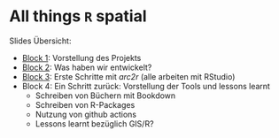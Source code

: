 All things `R` spatial
================

Slides Übersicht:

-   [Block 1](block1.html): Vorstellung des Projekts
-   [Block 2](block2.html): Was haben wir entwickelt?
-   [Block 3](block3.html): Erste Schritte mit *arc2r* (alle arbeiten
    mit RStudio)
-   Block 4: Ein Schritt zurück: Vorstellung der Tools und lessons
    learnt
    -   Schreiben von Büchern mit Bookdown
    -   Schreiben von R-Packages
    -   Nutzung von github actions
    -   Lessons learnt bezüglich GIS/R?
